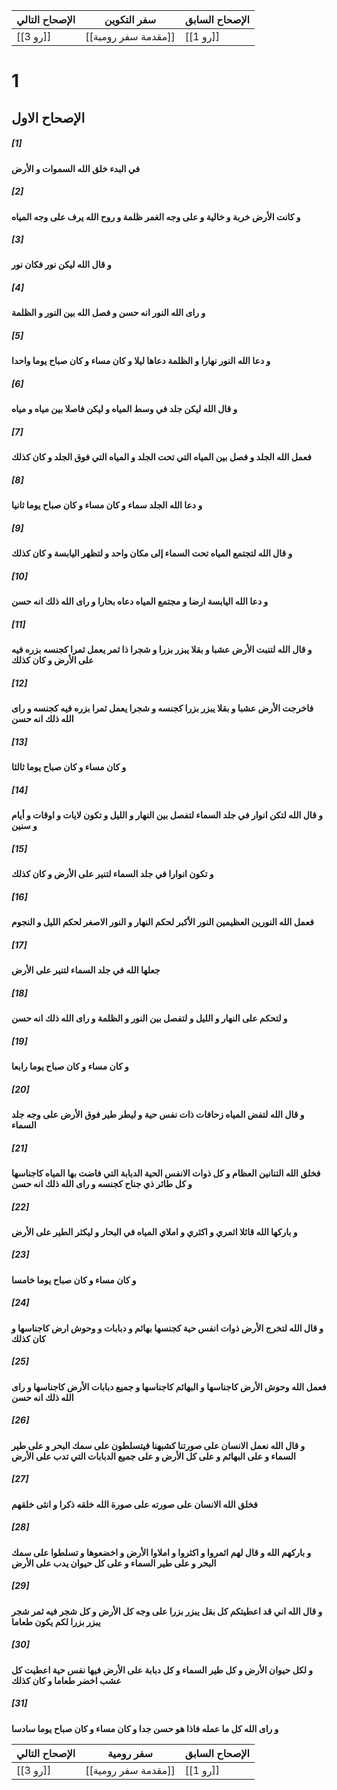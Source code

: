 الإصحاح التالي | سفر التكوين | الإصحاح السابق
------------|------------|-----------
[[رو  3]] | [[مقدمة سفر رومية]] | [[رو  1]]


# 1
## الإصحاح الاول


##### [1]
**في البدء خلق الله السموات و الأرض**
##### [2]
**و كانت الأرض خربة و خالية و على وجه الغمر ظلمة و روح الله يرف على وجه المياه**
##### [3]
**و قال الله ليكن نور فكان نور**
##### [4]
**و راى الله النور انه حسن و فصل الله بين النور و الظلمة**
##### [5]
**و دعا الله النور نهارا و الظلمة دعاها ليلا و كان مساء و كان صباح يوما واحدا**
##### [6]
**و قال الله ليكن جلد في وسط المياه و ليكن فاصلا بين مياه و مياه**
##### [7]
**فعمل الله الجلد و فصل بين المياه التي تحت الجلد و المياه التي فوق الجلد و كان كذلك**
##### [8]
**و دعا الله الجلد سماء و كان مساء و كان صباح يوما ثانيا**
##### [9]
**و قال الله لتجتمع المياه تحت السماء إلى مكان واحد و لتظهر اليابسة و كان كذلك**
##### [10]
**و دعا الله اليابسة ارضا و مجتمع المياه دعاه بحارا و راى الله ذلك انه حسن**
##### [11]
**و قال الله لتنبت الأرض عشبا و بقلا يبزر بزرا و شجرا ذا ثمر يعمل ثمرا كجنسه بزره فيه على الأرض و كان كذلك**
##### [12]
**فاخرجت الأرض عشبا و بقلا يبزر بزرا كجنسه و شجرا يعمل ثمرا بزره فيه كجنسه و راى الله ذلك انه حسن**
##### [13]
**و كان مساء و كان صباح يوما ثالثا**
##### [14]
**و قال الله لتكن انوار في جلد السماء لتفصل بين النهار و الليل و تكون لايات و اوقات و أيام و سنين**
##### [15]
**و تكون انوارا في جلد السماء لتنير على الأرض و كان كذلك**
##### [16]
**فعمل الله النورين العظيمين النور الأكبر لحكم النهار و النور الاصغر لحكم الليل و النجوم**
##### [17]
**جعلها الله في جلد السماء لتنير على الأرض**
##### [18]
**و لتحكم على النهار و الليل و لتفصل بين النور و الظلمة و راى الله ذلك انه حسن**
##### [19]
**و كان مساء و كان صباح يوما رابعا**
##### [20]
**و قال الله لتفض المياه زحافات ذات نفس حية و ليطر طير فوق الأرض على وجه جلد السماء**
##### [21]
**فخلق الله التنانين العظام و كل ذوات الانفس الحية الدبابة التي فاضت بها المياه كاجناسها و كل طائر ذي جناح كجنسه و راى الله ذلك انه حسن**
##### [22]
**و باركها الله قائلا اثمري و اكثري و املاي المياه في البحار و ليكثر الطير على الأرض**
##### [23]
**و كان مساء و كان صباح يوما خامسا**
##### [24]
**و قال الله لتخرج الأرض ذوات انفس حية كجنسها بهائم و دبابات و وحوش ارض كاجناسها و كان كذلك**
##### [25]
**فعمل الله وحوش الأرض كاجناسها و البهائم كاجناسها و جميع دبابات الأرض كاجناسها و راى الله ذلك انه حسن**
##### [26]
**و قال الله نعمل الانسان على صورتنا كشبهنا فيتسلطون على سمك البحر و على طير السماء و على البهائم و على كل الأرض و على جميع الدبابات التي تدب على الأرض**
##### [27]
**فخلق الله الانسان على صورته على صورة الله خلقه ذكرا و انثى خلقهم**
##### [28]
**و باركهم الله و قال لهم اثمروا و اكثروا و املاوا الأرض و اخضعوها و تسلطوا على سمك البحر و على طير السماء و على كل حيوان يدب على الأرض**
##### [29]
**و قال الله اني قد اعطيتكم كل بقل يبزر بزرا على وجه كل الأرض و كل شجر فيه ثمر شجر يبزر بزرا لكم يكون طعاما**
##### [30]
**و لكل حيوان الأرض و كل طير السماء و كل دبابة على الأرض فيها نفس حية اعطيت كل عشب اخضر طعاما و كان كذلك**
##### [31]
**و راى الله كل ما عمله فاذا هو حسن جدا و كان مساء و كان صباح يوما سادسا**


الإصحاح التالي | سفر رومية | الإصحاح السابق
------------|------------|-----------
[[رو  3]] | [[مقدمة سفر رومية]] | [[رو  1]]
